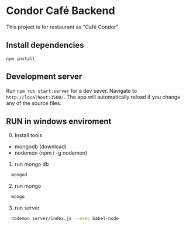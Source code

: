 # Condor Café Backend

This project is for restaurant as "Café Condor"

## Install dependencies
`npm install`

## Development server

Run `npm run start:server` for a dev sever. Navigate to `http://localhost:3500/`.
The app will automatically reload if you change any of the source files.

## RUN in windows enviroment
0. Install tools
  - mongodb (download)
  - nodemon (npm i -g nodemon)

1. run mongo db
```sh
  mongod
```
2. run mongo
```sh
  mongo
```
3. run server
```sh
  nodemon server/index.js --exec babel-node
```